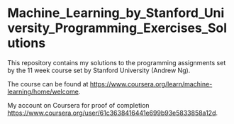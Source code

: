 # Machine_Learning_by_Stanford_University_Programming_Exercises_Solutions
This repository contains my solutions to the programming assignments set by the 11 week course set by Stanford University (Andrew Ng). 

The course can be found at https://www.coursera.org/learn/machine-learning/home/welcome. 

My account on Coursera for proof of completion https://www.coursera.org/user/61c3638416441e699b93e5833858a12d. 
